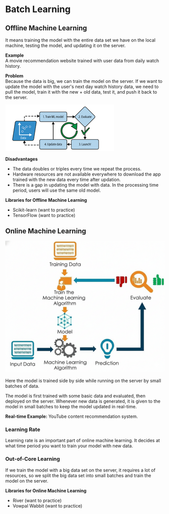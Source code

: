 # Batch Learning

## Offline Machine Learning
It means training the model with the entire data set we have on the local machine, testing the model, and updating it on the server.

**Example**  
A movie recommendation website trained with user data from daily watch history.

**Problem**  
Because the data is big, we can train the model on the server. If we want to update the model with the user's next day watch history data, we need to pull the model, train it with the new + old data, test it, and push it back to the server.

![alt text](assert/BatchLearning.png)

**Disadvantages**
- The data doubles or triples every time we repeat the process.
- Hardware resources are not available everywhere to download the app trained with the new data every time after updation.
- There is a gap in updating the model with data. In the processing time period, users will use the same old model.

**Libraries for Offline Machine Learning**
- Scikit-learn (want to practice)
- TensorFlow (want to practice)

## Online Machine Learning
![alt text](assert/Olinelearning.png)

Here the model is trained side by side while running on the server by small batches of data.

The model is first trained with some basic data and evaluated, then deployed on the server. Whenever new data is generated, it is given to the model in small batches to keep the model updated in real-time.

**Real-time Example:** YouTube content recommendation system.

### Learning Rate
Learning rate is an important part of online machine learning. It decides at what time period you want to train your model with new data.

### Out-of-Core Learning
If we train the model with a big data set on the server, it requires a lot of resources, so we split the big data set into small batches and train the model on the server.

**Libraries for Online Machine Learning**
- River (want to practice)
- Vowpal Wabbit (want to practice)

